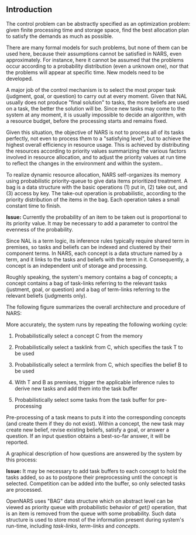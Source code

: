 ## Introduction

The control problem can be abstractly specified as an optimization problem: given finite processing time and storage space, find the best allocation plan to satisfy the demands as much as possible.

There are many formal models for such problems, but none of them can be used here, because their assumptions cannot be satisfied in NARS, even approximately. For instance, here it cannot be assumed that the problems occur according to a probability distribution (even a unknown one), nor that the problems will appear at specific time. New models need to be developed.

A major job of the control mechanism is to select the most proper task (judgment, goal, or question) to carry out at every moment. Given that NAL usually does not produce "final solution" to tasks, the more beliefs are used on a task, the better the solution will be. Since new tasks may come to the system at any moment, it is usually impossible to decide an algorithm, with a resource budget, before the processing starts and remains fixed.

Given this situation, the objective of NARS is not to process all of its tasks perfectly, not even to process them to a "satisfying level", but to achieve the highest overall efficiency in resource usage. This is achieved by distributing the resources according to priority values summarizing the various factors involved in resource allocation, and to adjust the priority values at run time to reflect the changes in the environment and within the system..

To realize dynamic resource allocation, NARS self-organizes its memory using probabilistic priority-queue to give data items prioritized treatment. A bag is a data structure with the basic operations (1) put in, (2) take out, and (3) access by key. The take-out operation is probabilistic, according to the priority distribution of the items in the bag. Each operation takes a small constant time to finish.

**Issue:** Currently the probability of an item to be taken out is proportional to its priority value. It may be necessary to add a parameter to control the evenness of the probability.

Since NAL is a term logic, its inference rules typically require shared term in premises, so tasks and beliefs can be indexed and clustered by their component terms. In NARS, each concept is a data structure named by a term, and it links to the tasks and beliefs with the term in it. Consequently, a concept is an independent unit of storage and processing.

Roughly speaking, the system's memory contains a bag of concepts; a concept contains a bag of task-links referring to the relevant tasks (justment, goal, or question) and a bag of term-links referring to the relevant beliefs (judgments only).

The following figure summarizes the overall architecture and procedure of NARS:

More accurately, the system runs by repeating the following working cycle:

1. Probabilistically select a concept C from the memory

2. Probabilistically select a tasklink from C, which specifies the task T to be used

3. Probabilistically select a termlink from C, which specifies the belief B to be used

4. With T and B as premises, trigger the applicable inference rules to derive new tasks and add them into the task buffer

5. Probabilistically select some tasks from the task buffer for pre-processing

Pre-processing of a task means to puts it into the corresponding concepts (and create them if they do not exist). Within a concept, the new task may create new belief, revise existing beliefs, satisfy a goal, or answer a question. If an input question obtains a best-so-far answer, it will be reported.

A graphical description of how questions are answered by the system by this process:

**Issue:** It may be necessary to add task buffers to each concept to hold the tasks added, so as to postpone their preprocessing until the concept is selected. Competition can be added into the buffer, so only selected tasks are processed.





OpenNARS uses "BAG" data structure which on abstract level can be viewed as priority queue with probabilistic behavior of _get()_ operation, that is an item is removed from the queue with some probability. Such  data structure is used to store most of the information present during system's run-time, including _task-links_, _term-links_ and _concepts_.



